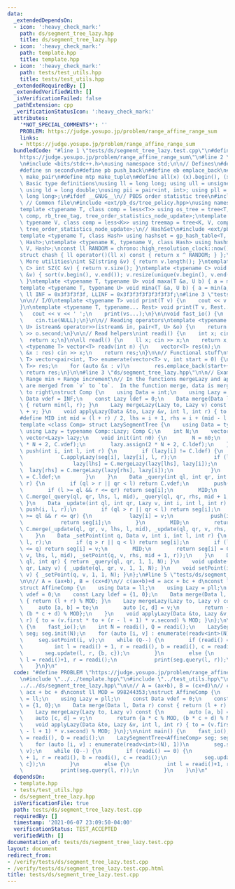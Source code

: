 ```yaml
---
data:
  _extendedDependsOn:
  - icon: ':heavy_check_mark:'
    path: ds/segment_tree_lazy.hpp
    title: ds/segment_tree_lazy.hpp
  - icon: ':heavy_check_mark:'
    path: template.hpp
    title: template.hpp
  - icon: ':heavy_check_mark:'
    path: tests/test_utils.hpp
    title: tests/test_utils.hpp
  _extendedRequiredBy: []
  _extendedVerifiedWith: []
  _isVerificationFailed: false
  _pathExtension: cpp
  _verificationStatusIcon: ':heavy_check_mark:'
  attributes:
    '*NOT_SPECIAL_COMMENTS*': ''
    PROBLEM: https://judge.yosupo.jp/problem/range_affine_range_sum
    links:
    - https://judge.yosupo.jp/problem/range_affine_range_sum
  bundledCode: "#line 1 \"tests/ds/segment_tree_lazy.test.cpp\"\n#define PROBLEM \"\
    https://judge.yosupo.jp/problem/range_affine_range_sum\"\n#line 2 \"template.hpp\"\
    \n#include <bits/stdc++.h>\nusing namespace std;\n\n// Defines\n#define fs first\n\
    #define sn second\n#define pb push_back\n#define eb emplace_back\n#define mpr\
    \ make_pair\n#define mtp make_tuple\n#define all(x) (x).begin(), (x).end()\n//\
    \ Basic type definitions\nusing ll = long long; using ull = unsigned long long;\
    \ using ld = long double;\nusing pii = pair<int, int>; using pll = pair<long long,\
    \ long long>;\n#ifdef __GNUG__\n// PBDS order statistic tree\n#include <ext/pb_ds/assoc_container.hpp>\
    \ // Common file\n#include <ext/pb_ds/tree_policy.hpp>\nusing namespace __gnu_pbds;\n\
    template <typename T, class comp = less<T>> using os_tree = tree<T, null_type,\
    \ comp, rb_tree_tag, tree_order_statistics_node_update>;\ntemplate <typename K,\
    \ typename V, class comp = less<K>> using treemap = tree<K, V, comp, rb_tree_tag,\
    \ tree_order_statistics_node_update>;\n// HashSet\n#include <ext/pb_ds/assoc_container.hpp>\n\
    template <typename T, class Hash> using hashset = gp_hash_table<T, null_type,\
    \ Hash>;\ntemplate <typename K, typename V, class Hash> using hashmap = gp_hash_table<K,\
    \ V, Hash>;\nconst ll RANDOM = chrono::high_resolution_clock::now().time_since_epoch().count();\n\
    struct chash { ll operator()(ll x) const { return x ^ RANDOM; } };\n#endif\n//\
    \ More utilities\nint SZ(string &v) { return v.length(); }\ntemplate <typename\
    \ C> int SZ(C &v) { return v.size(); }\ntemplate <typename C> void UNIQUE(vector<C>\
    \ &v) { sort(v.begin(), v.end()); v.resize(unique(v.begin(), v.end()) - v.begin());\
    \ }\ntemplate <typename T, typename U> void maxa(T &a, U b) { a = max(a, b); }\n\
    template <typename T, typename U> void mina(T &a, U b) { a = min(a, b); }\nconst\
    \ ll INF = 0x3f3f3f3f, LLINF = 0x3f3f3f3f3f3f3f3f;\n#line 3 \"tests/test_utils.hpp\"\
    \n\n// I/O\ntemplate <typename T> void print(T v) {\n    cout << v << '\\n';\n\
    }\n\ntemplate <typename T, typename... Rest> void print(T v, Rest... vs) {\n \
    \   cout << v << ' ';\n    print(vs...);\n}\n\nvoid fast_io() {\n    ios_base::sync_with_stdio(false);\n\
    \    cin.tie(NULL);\n}\n\n// Reading operators\ntemplate <typename T, typename\
    \ U> istream& operator>>(istream& in, pair<T, U> &o) {\n    return in >> o.first\
    \ >> o.second;\n}\n\n// Read helpers\nint readi() {\n    int x; cin >> x;\n  \
    \  return x;\n}\n\nll readl() {\n    ll x; cin >> x;\n    return x;\n}\n\ntemplate\
    \ <typename T> vector<T> readv(int n) {\n    vector<T> res(n);\n    for (auto\
    \ &x : res) cin >> x;\n    return res;\n}\n\n// Functional stuff\ntemplate <typename\
    \ T> vector<pair<int, T>> enumerate(vector<T> v, int start = 0) {\n    vector<pair<int,\
    \ T>> res;\n    for (auto &x : v)\n        res.emplace_back(start++, x);\n   \
    \ return res;\n}\n\n#line 3 \"ds/segment_tree_lazy.hpp\"\n\n// Example comparator:\
    \ Range min + Range increment\n// In the functions mergeLazy and applyLazy, objects\
    \ are merged from `v` to `to`.  In the function merge, data is merged from left\
    \ to right\nstruct Comp {\n    using Data = int;\n    using Lazy = int;\n    const\
    \ Data vdef = INF;\n    const Lazy ldef = 0;\n    Data merge(Data l, Data r) const\
    \ { return min(l, r); }\n    Lazy mergeLazy(Lazy to, Lazy v) const { return to\
    \ + v; }\n    void applyLazy(Data &to, Lazy &v, int l, int r) { to += v; }\n};\n\
    #define MID int mid = (l + r) / 2, lhs = i + 1, rhs = i + (mid - l + 1) * 2;\n\
    template <class Comp> struct LazySegmentTree {\n    using Data = typename Comp::Data;\
    \ using Lazy = typename Comp::Lazy; Comp C;\n    int N;\n    vector<Data> seg;\
    \ vector<Lazy> lazy;\n    void init(int n0) {\n        N = n0;\n        seg.assign(2\
    \ * N + 2, C.vdef);\n        lazy.assign(2 * N + 2, C.ldef);\n    }\n    void\
    \ push(int i, int l, int r) {\n        if (lazy[i] != C.ldef) {\n            MID;\n\
    \            C.applyLazy(seg[i], lazy[i], l, r);\n            if (l != r) {\n\
    \                lazy[lhs] = C.mergeLazy(lazy[lhs], lazy[i]);\n              \
    \  lazy[rhs] = C.mergeLazy(lazy[rhs], lazy[i]);\n            }\n            lazy[i]\
    \ = C.ldef;\n        }\n    }\n    Data _query(int ql, int qr, int i, int l, int\
    \ r) {\n        if (ql > r || qr < l) return C.vdef;\n        push(i, l, r);\n\
    \        if (l >= ql && r <= qr) return seg[i];\n        MID;\n        return\
    \ C.merge(_query(ql, qr, lhs, l, mid), _query(ql, qr, rhs, mid + 1, r));\n   \
    \ }\n    Data _update(int ql, int qr, Lazy v, int i, int l, int r) {\n       \
    \ push(i, l, r);\n        if (ql > r || qr < l) return seg[i];\n        if (l\
    \ >= ql && r <= qr) {\n            lazy[i] = v;\n            push(i, l, r);\n\
    \            return seg[i];\n        }\n        MID;\n        return seg[i] =\
    \ C.merge(_update(ql, qr, v, lhs, l, mid), _update(ql, qr, v, rhs, mid + 1, r));\n\
    \    }\n    Data _setPoint(int q, Data v, int i, int l, int r) {\n        push(i,\
    \ l, r);\n        if (q > r || q < l) return seg[i];\n        if (l >= q && r\
    \ <= q) return seg[i] = v;\n        MID;\n        return seg[i] = C.merge(_setPoint(q,\
    \ v, lhs, l, mid), _setPoint(q, v, rhs, mid + 1, r));\n    }\n    Data query(int\
    \ ql, int qr) { return _query(ql, qr, 1, 1, N); }\n    void update(int ql, int\
    \ qr, Lazy v) { _update(ql, qr, v, 1, 1, N); }\n    void setPoint(int q, Data\
    \ v) { _setPoint(q, v, 1, 1, N); }\n};\n#line 5 \"tests/ds/segment_tree_lazy.test.cpp\"\
    \n\n// A = (ax+b), B = (cx+d)\n// c(ax+b)+d = acx + bc + d\nconst ll MOD = 998244353;\n\
    struct AffineComp {\n    using Data = ll;\n    using Lazy = pll;\n    const Data\
    \ vdef = 0;\n    const Lazy ldef = {1, 0};\n    Data merge(Data l, Data r) const\
    \ { return (l + r) % MOD; }\n    Lazy mergeLazy(Lazy to, Lazy v) const {\n   \
    \     auto [a, b] = to;\n        auto [c, d] = v;\n        return {a * c % MOD,\
    \ (b * c + d) % MOD};\n    }\n    void applyLazy(Data &to, Lazy &v, int l, int\
    \ r) { to = (v.first * to + (r - l + 1) * v.second) % MOD; }\n};\n\nint main()\
    \ {\n    fast_io();\n    int N = readi(), Q = readi();\n    LazySegmentTree<AffineComp>\
    \ seg; seg.init(N);\n    for (auto [i, v] : enumerate(readv<int>(N), 1))\n   \
    \     seg.setPoint(i, v);\n    while (Q--) {\n        if (readi() == 0) {\n  \
    \          int l = readi() + 1, r = readi(), b = readi(), c = readi();\n     \
    \       seg.update(l, r, {b, c});\n        }\n        else {\n            int\
    \ l = readi()+1, r = readi();\n            print(seg.query(l, r));\n        }\n\
    \    }\n}\n"
  code: "#define PROBLEM \"https://judge.yosupo.jp/problem/range_affine_range_sum\"\
    \n#include \"../../template.hpp\"\n#include \"../test_utils.hpp\"\n#include \"\
    ../../ds/segment_tree_lazy.hpp\"\n\n// A = (ax+b), B = (cx+d)\n// c(ax+b)+d =\
    \ acx + bc + d\nconst ll MOD = 998244353;\nstruct AffineComp {\n    using Data\
    \ = ll;\n    using Lazy = pll;\n    const Data vdef = 0;\n    const Lazy ldef\
    \ = {1, 0};\n    Data merge(Data l, Data r) const { return (l + r) % MOD; }\n\
    \    Lazy mergeLazy(Lazy to, Lazy v) const {\n        auto [a, b] = to;\n    \
    \    auto [c, d] = v;\n        return {a * c % MOD, (b * c + d) % MOD};\n    }\n\
    \    void applyLazy(Data &to, Lazy &v, int l, int r) { to = (v.first * to + (r\
    \ - l + 1) * v.second) % MOD; }\n};\n\nint main() {\n    fast_io();\n    int N\
    \ = readi(), Q = readi();\n    LazySegmentTree<AffineComp> seg; seg.init(N);\n\
    \    for (auto [i, v] : enumerate(readv<int>(N), 1))\n        seg.setPoint(i,\
    \ v);\n    while (Q--) {\n        if (readi() == 0) {\n            int l = readi()\
    \ + 1, r = readi(), b = readi(), c = readi();\n            seg.update(l, r, {b,\
    \ c});\n        }\n        else {\n            int l = readi()+1, r = readi();\n\
    \            print(seg.query(l, r));\n        }\n    }\n}\n"
  dependsOn:
  - template.hpp
  - tests/test_utils.hpp
  - ds/segment_tree_lazy.hpp
  isVerificationFile: true
  path: tests/ds/segment_tree_lazy.test.cpp
  requiredBy: []
  timestamp: '2021-06-07 23:09:50-04:00'
  verificationStatus: TEST_ACCEPTED
  verifiedWith: []
documentation_of: tests/ds/segment_tree_lazy.test.cpp
layout: document
redirect_from:
- /verify/tests/ds/segment_tree_lazy.test.cpp
- /verify/tests/ds/segment_tree_lazy.test.cpp.html
title: tests/ds/segment_tree_lazy.test.cpp
---
```

